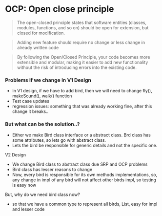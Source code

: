 # OCP: Open close principle

> The open-closed principle states that software entities (classes, modules, functions, and so on) should be open for extension, but closed for modification.

> Adding new feature should require no change or less change in already written code

> By following the Open/Closed Principle, your code becomes more extensible and modular, making it easier to add new functionality without the risk of introducing errors into the existing code.


### Problems if we change in V1 Design
- In V1 design, if we have to add bird, then we will need to change fly(), makeSound(), walk() function
- Test case updates
- regression issues: something that was already working fine, after this change it breaks..


### But what can be the solution..?
- Either we make Bird class interface or a abstract class. Brd class has some attributes, so lets go with abstract class.
- Lets the bird be responsible for generic details and not the specific one.



V2 Design
- We change Bird class to abstract class due SRP and OCP problems
- Bird class has lesser reasons to change
- Now, every bird is responsible for its own methods implementations,
  so, any change in impl of any bird will not affect other birds impl, so testing is easy now


But, why do we need bird class now?
- so that we have a common type to represent all birds, List<Bird>, easy for impl and lesser code